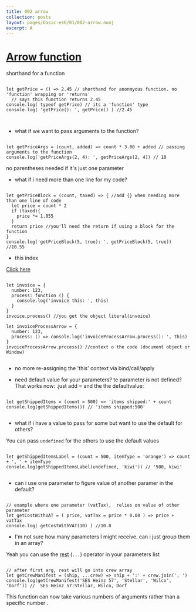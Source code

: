 ```yaml
---
title: 002 arrow
collection: posts
layout: pages/basic-es6/01/002-arrow.nunj
excerpt: A
---
```



[Arrow function](https://developer.mozilla.org/en-US/docs/Web/JavaScript/Reference/Functions/Arrow_functions)
==============

shorthand for a function
<pre><code class="language-js">
let getPrice = () => 2.45 // shorthand for anonmyous function. no 'function' wrapping or 'returns'
  // says this function returns 2.45
console.log( typeof getPrice) // its a 'function' type
console.log( 'getPrice(): ', getPrice() ) //2.45


</code></pre>

* what if we want to pass arguments to the function?

<pre><code class="language-js">
let getPriceArgs = (count, added) => count * 3.00 + added // passing arguments to the function
console.log('getPriceArgs(2, 4): ', getPriceArgs(2, 4)) // 10
</code></pre>

no parentheses needed if it's just one parameter


* what if i need more than one line for my code?

<pre><code class="language-js">
let getPriceBlock = (count, taxed) => { //add {} when needing more than one line of code
  let price = count * 2
  if (taxed){
    price *= 1.055
  }
  return price //you'll need the return if using a block for the function
}
console.log('getPriceBlock(5, true): ', getPriceBlock(5, true)) //10.55
</code></pre>


* this index

<a href="#" class="btn btn-arrow">Click here</a>


<pre><code class="language-js">
let invoice = {
  number: 123,
  process: function () {
    console.log('invoice this: ', this)
  }
}
invoice.process() //you get the object literal(invoice)

let invoiceProcessArrow = {
  number: 123,
  process: () => console.log('invoiceProcessArrow.process(): ', this)
}
invoiceProcessArrow.process() //context o the code (document object or Window)

</code></pre>

* no more re-assigning the 'this' context via bind/call/apply


* need default value for your parameters? te parameter is not defined? That works now: .just add = and the the defaultvalue:

<pre><code class="language-js">
let getShippedItems = (count = 500) => 'items shipped:' + count
console.log(getShippedItems()) // 'items shipped:500'

</code></pre>


* what if i have a value to pass for some but want to use the default for others?

You can pass `undefined` for the others  to use the default values
<pre><code class="language-js">
let getShippedItemsLabel = (count = 500, itemType = 'orange') => count + ', ' + itemType
console.log(getShippedItemsLabel(undefined, 'kiwi')) // '500, kiwi'

</code></pre>


* can i use one parameter to figure value of another paramer in the default?

<pre><code class="language-js">
// example where one parameter (vatTax),  relies on value of other parameter
let getCostWithVAT = ( price, vatTax = price * 0.08 ) => price + vatTax
console.log( getCostWithVAT(10) ) //10.8
</code></pre>


* I'm not sure how many parameters I might receive. can i just group them in an array?

Yeah you can use the [rest](https://developer.mozilla.org/en-US/docs/Web/JavaScript/Reference/Functions/rest_parameters) (`...`) operator in your parameters list

<pre><code class="language-js">
// after first arg, rest will go into crew array
let getCrewManifest = (ship, ...crew) => ship + ':' + crew.join(', ')
console.log(getCrewManifest('SES Heinz 57', 'Stellar', 'Wilco', 'Dorf')) //  SES Heinz 57:Stellar, Wilco, Dorf
</code></pre>

This function can now take various numbers of arguments rather than a specific number .
